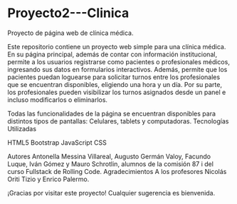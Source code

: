 # Proyecto2---Clinica
Proyecto de página web de clínica médica.  


Este repositorio contiene un proyecto web simple para una clínica médica. En su página principal, además de contar con información institucional, permite a los usuarios registrarse como pacientes o profesionales médicos, ingresando sus datos en formularios interactivos.
Además, permite que los pacientes puedan loguearse para solicitar turnos entre los profesionales que se encuentran disponibles, eligiendo una hora y un día. Por su parte, los profesionales pueden visibilizar los turnos asignados desde un panel e incluso modificarlos o eliminarlos.

Todas las funcionalidades de la página se encuentran disponibles para distintos tipos de pantallas: Celulares, tablets y computadoras.
Tecnologías Utilizadas

HTML5
Bootstrap
JavaScript
CSS


Autores
Antonella Messina Villareal, Augusto Germán Valoy, Facundo Luque, Iván Gómez y Mauro Schrotlin, alumnos de la comisión 87 i del curso Fullstack de Rolling Code.
Agradecimientos
A los profesores Nicolás Oriti Tizio y Enrico Palermo.

¡Gracias por visitar este proyecto! Cualquier sugerencia es bienvenida.
